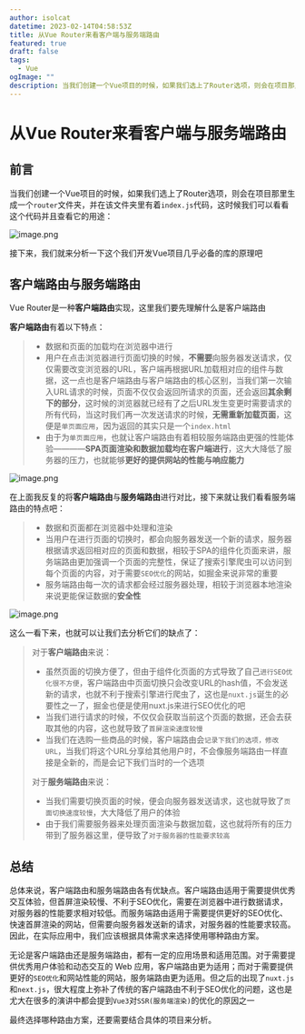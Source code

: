 ```yaml
---
author: isolcat
datetime: 2023-02-14T04:58:53Z
title: 从Vue Router来看客户端与服务端路由
featured: true
draft: false
tags:
  - Vue
ogImage: ""
description: 当我们创建一个Vue项目的时候，如果我们选上了Router选项，则会在项目那里生成一个`router`文件夹，并在该文件夹里有着`index.js`代码，这时候我们可以看看这个代码并且查看它的用途......
---
```

# 从Vue Router来看客户端与服务端路由

## 前言

当我们创建一个Vue项目的时候，如果我们选上了Router选项，则会在项目那里生成一个`router`文件夹，并在该文件夹里有着`index.js`代码，这时候我们可以看看这个代码并且查看它的用途：

![image.png](https://ldbbs.ldmnq.com/bbs/topic/attachment/2023-2/e18b779a-8f55-49f5-9c1a-8fc40bd97d69.png)

接下来，我们就来分析一下这个我们开发Vue项目几乎必备的库的原理吧

## 客户端路由与服务端路由

Vue Router是一种**客户端路由**实现，这里我们要先理解什么是客户端路由

**客户端路由**有着以下特点：

> - 数据和页面的加载均在浏览器中进行
> - 用户在点击浏览器进行页面切换的时候，**不需要**向服务器发送请求，仅仅需要改变浏览器的URL，客户端再根据URL加载相对应的组件与数据，这一点也是客户端路由与客户端路由的核心区别，当我们第一次输入URL请求的时候，页面不仅仅会返回所请求的页面，还会返回**其余剩下的部分**，这时候的浏览器就已经有了之后URL发生变更时需要请求的所有代码，当这时我们再一次发送请求的时候，**无需重新加载页面**，这便是`单页面应用`，因为返回的其实只是一个`index.html`
> - 由于为`单页面应用`，也就让客户端路由有着相较服务端路由更强的性能体验————**SPA页面渲染和数据加载均在客户端进行**，这大大降低了服务器的压力，也就能够**更好的提供网站的性能与响应能力**

![image.png](https://ldbbs.ldmnq.com/bbs/topic/attachment/2023-2/01a7f3e3-dddb-49d1-ba8c-a62e492c3c73.png)

在上面我反复的将**客户端路由**与**服务端路由**进行对比，接下来就让我们看看服务端路由的特点吧：

> - 数据和页面都在浏览器中处理和渲染
> - 当用户在进行页面的切换时，都会向服务器发送一个新的请求，服务器根据请求返回相对应的页面和数据，相较于SPA的组件化页面来讲，服务端路由更加强调一个页面的完整性，保证了搜索引擎爬虫可以访问到每个页面的内容，对于需要`SEO优化`的网站，如掘金来说非常的重要
> - 服务端路由每一次的请求都会经过服务器处理，相较于浏览器本地渲染来说更能保证数据的**安全性**

![image.png](https://ldbbs.ldmnq.com/bbs/topic/attachment/2023-2/0cc04f9f-f1e7-4b23-b7a1-b28b06967654.png)

这么一看下来，也就可以让我们去分析它们的缺点了：

> 对于**客户端路由**来说：
>
> - 虽然页面的切换方便了，但由于组件化页面的方式导致了自己`进行SEO优化很不方便`，客户端路由中页面切换只会改变URL的hash值，不会发送新的请求，也就不利于搜索引擎进行爬虫了，这也是`nuxt.js`诞生的必要性之一了，掘金也便是使用nuxt.js来进行SEO优化的吧
> - 当我们进行请求的时候，不仅仅会获取当前这个页面的数据，还会去获取其他的内容，这也就导致了`首屏渲染速度较慢`
> - 当我们在选购一些商品的时候，客户端路由会`记录下我们的选项，修改URL`，当我们将这个URL分享给其他用户时，不会像服务端路由一样直接是全新的，而是会记下我们当时的一个选项
>
> 对于**服务端路由**来说：
>
> - 当我们需要切换页面的时候，便会向服务器发送请求，这也就导致了`页面切换速度较慢`，大大降低了用户的体验
> - 由于我们需要服务器来处理页面渲染与数据加载，这也就将所有的压力带到了服务器这里，便导致了`对于服务器的性能要求较高`

## 总结

总体来说，客户端路由和服务端路由各有优缺点。客户端路由适用于需要提供优秀交互体验，但首屏渲染较慢、不利于SEO优化，需要在浏览器中进行数据请求，对服务器的性能要求相对较低。而服务端路由适用于需要提供更好的SEO优化、快速首屏渲染的网站，但需要向服务器发送新的请求，对服务器的性能要求较高。因此，在实际应用中，我们应该根据具体需求来选择使用哪种路由方案。

无论是客户端路由还是服务端路由，都有一定的应用场景和适用范围。对于需要提供优秀用户体验和动态交互的 Web 应用，客户端路由更为适用；而对于需要提供更好的`SEO优化`和网站性能的网站，服务端路由更为适用。但之后的出现了`nuxt.js`和`next.js`，很大程度上弥补了传统的客户端路由不利于SEO优化的问题，这也是尤大在很多的演讲中都会提到`Vue3`对`SSR(服务端渲染)`的优化的原因之一

最终选择哪种路由方案，还要需要结合具体的项目来分析。